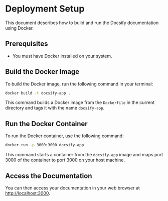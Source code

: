 # Deployment Setup

This document describes how to build and run the Docsify documentation using Docker.

## Prerequisites

- You must have Docker installed on your system.

## Build the Docker Image

To build the Docker image, run the following command in your terminal:

```bash
docker build -t docsify-app .
```

This command builds a Docker image from the `Dockerfile` in the current directory and tags it with the name `docsify-app`.

## Run the Docker Container

To run the Docker container, use the following command:

```bash
docker run -p 3000:3000 docsify-app
```

This command starts a container from the `docsify-app` image and maps port 3000 of the container to port 3000 on your host machine.

## Access the Documentation

You can then access your documentation in your web browser at [http://localhost:3000](http://localhost:3000).
